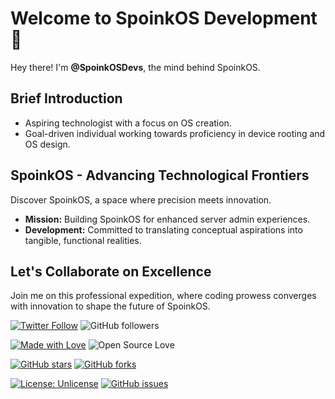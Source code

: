 # Welcome to SpoinkOS Development 🚀

Hey there! I'm **@SpoinkOSDevs**, the mind behind SpoinkOS.

## Brief Introduction

- Aspiring technologist with a focus on OS creation.
- Goal-driven individual working towards proficiency in device rooting and OS design.

## SpoinkOS - Advancing Technological Frontiers

Discover SpoinkOS, a space where precision meets innovation.

- **Mission:** Building SpoinkOS for enhanced server admin experiences.
- **Development:** Committed to translating conceptual aspirations into tangible, functional realities.

## Let's Collaborate on Excellence

Join me on this professional expedition, where coding prowess converges with innovation to shape the future of SpoinkOS.

[![Twitter Follow](https://img.shields.io/twitter/follow/SpoinkOSDevs?style=social)]() ![GitHub followers](https://img.shields.io/github/followers/SpoinkOSDevs?style=social)

[![Made with Love](https://img.shields.io/badge/Made%20with-Love-red.svg)]() ![Open Source Love](https://badges.frapsoft.com/os/v2/open-source.svg?v=103)

[![GitHub stars](https://img.shields.io/github/stars/SpoinkOSDevs/SpoinkOS?style=social)]() [![GitHub forks](https://img.shields.io/github/forks/SpoinkOSDevs/SpoinkOS?style=social)]()

[![License: Unlicense](https://img.shields.io/badge/license-Unlicense-blue.svg)](http://unlicense.org/) [![GitHub issues](https://img.shields.io/github/issues/SpoinkOSDevs/SpoinkOS)](https://github.com/SpoinkOSDevs/SpoinkOS/issues)

